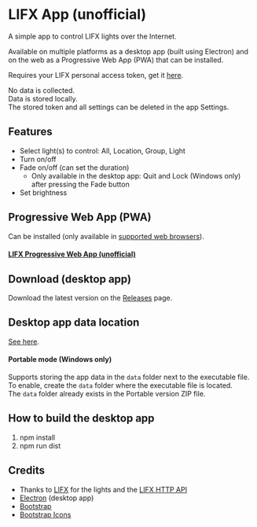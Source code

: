 # LIFX App (unofficial)

A simple app to control LIFX lights over the Internet.

Available on multiple platforms as a desktop app (built using Electron) and on the web as a Progressive Web App (PWA) that can be installed.

Requires your LIFX personal access token, get it [here](https://cloud.lifx.com/).

No data is collected.\
Data is stored locally.\
The stored token and all settings can be deleted in the app Settings.

## Features
- Select light(s) to control: All, Location, Group, Light
- Turn on/off
- Fade on/off (can set the duration)
  - Only available in the desktop app: Quit and Lock (Windows only) after pressing the Fade button
- Set brightness

## Progressive Web App (PWA)
Can be installed (only available in [supported web browsers](https://caniuse.com/web-app-manifest)).
#### [LIFX Progressive Web App (unofficial)](https://adam777z.github.io/lifx/)

## Download (desktop app)
Download the latest version on the [Releases](https://github.com/Adam777Z/lifx/releases/latest) page.

## Desktop app data location
[See here](https://www.electronjs.org/docs/latest/api/app/#appgetpathname).

#### Portable mode (Windows only)
Supports storing the app data in the `data` folder next to the executable file.\
To enable, create the `data` folder where the executable file is located.\
The `data` folder already exists in the Portable version ZIP file.

## How to build the desktop app
1. npm install
2. npm run dist

## Credits
- Thanks to [LIFX](https://www.lifx.com/) for the lights and the [LIFX HTTP API](https://api.developer.lifx.com/)
- [Electron](https://www.electronjs.org/) (desktop app)
- [Bootstrap](https://getbootstrap.com/)
- [Bootstrap Icons](https://icons.getbootstrap.com/)